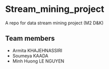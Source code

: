 # Stream_mining_project
A repo for data stream mining project (M2 D&amp;K)

## Team members
- Armita KHAJEHNASSIRI
- Soumeya KAADA
- Minh Huong LE NGUYEN
